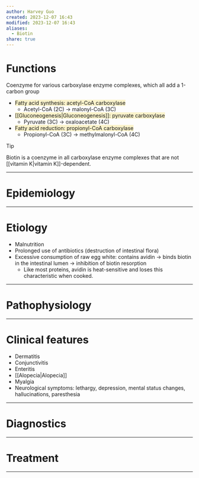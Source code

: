 ```yaml
---
author: Harvey Guo
created: 2023-12-07 16:43
modified: 2023-12-07 16:43
aliases:
  - Biotin
share: true
---
```

# Functions
Coenzyme for various carboxylase enzyme complexes, which all add a 1-carbon group
- <span style="background:rgba(240, 200, 0, 0.2)">Fatty acid synthesis: acetyl-CoA carboxylase</span>
	- Acetyl-CoA (2C) → malonyl-CoA (3C)
- <span style="background:rgba(240, 200, 0, 0.2)">[[Gluconeogenesis|Gluconeogenesis]]: pyruvate carboxylase</span>
	- Pyruvate (3C) → oxaloacetate (4C)
- <span style="background:rgba(240, 200, 0, 0.2)">Fatty acid reduction: propionyl-CoA carboxylase</span>
	- Propionyl-CoA (3C) → methylmalonyl-CoA (4C)

>[!tip] 
>Biotin is a coenzyme in all carboxylase enzyme complexes that are not [[vitamin K|vitamin K]]-dependent.

---
# Epidemiology


---
# Etiology
- Malnutrition
- Prolonged use of antibiotics (destruction of intestinal flora)
- Excessive consumption of raw egg white: contains avidin → binds biotin in the intestinal lumen → inhibition of biotin resorption
	- Like most proteins, avidin is heat-sensitive and loses this characteristic when cooked.

---
# Pathophysiology


---
# Clinical features
- Dermatitis
- Conjunctivitis
- Enteritis
- [[Alopecia|Alopecia]]
- Myalgia
- Neurological symptoms: lethargy, depression, mental status changes, hallucinations, paresthesia

---
# Diagnostics


---
# Treatment


---
